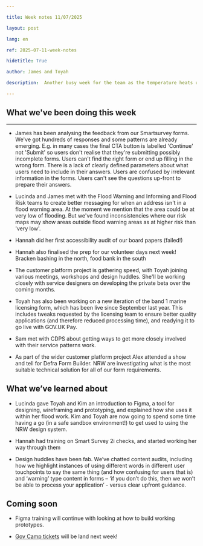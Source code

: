 ```yaml
--- 

title: Week notes 11/07/2025 

layout: post 

lang: en 

ref: 2025-07-11-week-notes 

hidetitle: True 

author: James and Toyah

description:  Another busy week for the team as the temperature heats up outside! 

--- 
```

## What we've been doing this week 
---
+ James has been analysing the feedback from our Smartsurvey forms. We've got hundreds of responses and some patterns are already emerging. E.g. in many cases the final CTA button is labelled 'Continue' not 'Submit' so users don't realise that they're submitting possibly incomplete forms. Users can't find the right form or end up filling in the wrong form. There is a lack of clearly defined parameters about what users need to include in their answers. Users are confused by irrelevant information in the forms. Users can't see the questions up-front to prepare their answers.

+ Lucinda and James met with the Flood Warning and Informing and Flood Risk teams to create better messaging for when an address isn't in a flood warning area. At the moment we mention that the area could be at very low of flooding. But we've found inconsistencies where our risk maps may show areas outside flood warning areas as at higher risk than 'very low'.

+ Hannah did her first accessibility audit of our board papers (failed!)

+ Hannah also finalised the prep for our volunteer days next week! Bracken bashing in the north, food bank in the south

+ The customer platform project is gathering speed, with Toyah joining various meetings, workshops and design huddles. She'll be working closely with service designers on developing the private beta over the coming months.

+ Toyah has also been working on a new iteration of the band 1 marine licensing form, which has been live since September last year. This includes tweaks requested by the licensing team to ensure better quality applications (and therefore reduced processing time), and readying it to go live with GOV.UK Pay.

+ Sam met with CDPS about getting ways to get more closely involved with their service patterns work.

+ As part of the wider customer platform project Alex attended a show and tell for Defra Form Builder. NRW are investigating what is the most suitable technical solution for all of our form requirements.

## What we’ve learned about

+ Lucinda gave Toyah and Kim an introduction to Figma, a tool for designing, wireframing and prototyping, and explained how she uses it within her flood work. Kim and Toyah are now going to spend some time having a go (in a safe sandbox environment!) to get used to using the NRW design system.

+ Hannah had training on Smart Survey 2i checks, and started working her way through them 

+ Design huddles have been fab. We’ve chatted content audits, including how we highlight instances of using different words in different user touchpoints to say the same thing (and how confusing for users that is) and ‘warning’ type content in forms – ‘if you don’t do this, then we won’t be able to process your application’ - versus clear upfront guidance.

## Coming soon

+ Figma training will continue with looking at how to build working prototypes.

+ [Gov Camp tickets](https://www.govcamp.cymru/tickets) will be land next week! 
